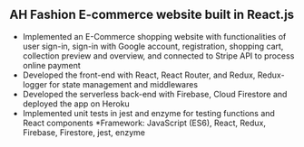 ## AH Fashion E-commerce website built in React.js

* Implemented an E-Commerce shopping website with functionalities of user sign-in, sign-in with Google account, registration, shopping cart, collection preview and overview, and connected to Stripe API to process online payment
* Developed the front-end with React, React Router, and Redux, Redux-logger for state management and middlewares
* Developed the serverless back-end with Firebase, Cloud Firestore and deployed the app on Heroku
* Implemented unit tests in jest and enzyme for testing functions and React components
*Framework: JavaScript (ES6), React, Redux, Firebase, Firestore, jest, enzyme
